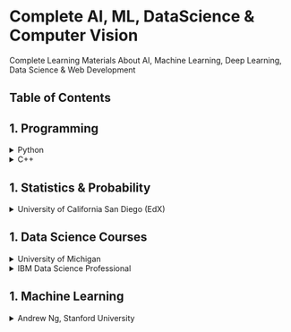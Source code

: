 # Complete AI, ML, DataScience & Computer Vision

Complete Learning Materials About AI, Machine Learning, Deep Learning, Data Science  &amp; Web Development

Table of Contents
-----------------
## 1. Programming

<details>
	<summary>Python</summary>

  #### `1.` Complete Python 3. [link1](https://github.com/Sardiirfan27/Complete-Python-3-Bootcamp?organization=Sardiirfan27&organization=Sardiirfan27), [VIdeo1](https://youtube.com/playlist?list=PLWKjhJtqVAbnqBxcdjVGgT3uVR10bzTEB), [Video2](https://youtube.com/playlist?list=PL-osiE80TeTt2d9bfVyTiXJA-UTHn6WwU) 
  #### `2.` [ 100 Days of Code - The Complete Python Pro Bootcamp for 2021- Udemy](https://github.com/Sardiirfan27/100-days-of-python)
  #### `3.` Python and Django Full Stack Web Developer. [link1](https://github.com/nesreensada/Python-and-Django-Full-Stack-Web-Developer-Bootcamp), [link2](https://github.com/miguelrochajr/DjangoFullStackBootcamp_Course), [Video1](https://youtu.be/Qr4QMBUPxWo), [Video2](https://youtube.com/playlist?list=PL-osiE80TeTtoQCKZ03TU5fNfx2UY6U4p)
  #### `4.` Python and Flask Bootcamp Create Websites using Flask. [link1](https://github.com/jasonhbegleiter/udemy-flask-python-bootcamp), [link2](https://github.com/SaintClever/Python-and-Flask-Bootcamp-Create-Websites-using-Flask-), [Video1](https://youtube.com/playlist?list=PL-osiE80TeTs4UjLw5MM6OjgkjFeUxCYH), [video2](https://youtu.be/Qr4QMBUPxWo)

</details>

<details>
	<summary>C++</summary>

  #### `1.` C++ Bootcamp & tutorial. [link1](https://github.com/Sardiirfan27/data-structures-algorithms-level-up-bootcamp), [Video1](https://www.youtube.com/watch?v=vLnPwxZdW4Y), [Video2 Indonesia](https://youtube.com/playlist?list=PLZS-MHyEIRo4Ze0bbGB1WKBSNMPzi-eWI)
 

</details>

## 1. Statistics & Probability

<details>
	<summary>University of California San Diego (EdX)</summary>

  #### `1.` [link1](https://github.com/Sardiirfan27/UCSanDiegoX-Data-Science/tree/master/Prob-and-Stats), [link2](https://github.com/VSerpak/DSE210x-Statistics-and-Probability-in-Data-Science-using-Python), [link3](https://github.com/kartikdube/Probability-and-Statistics-in-Data-Science-Using-Python)

</details>

## 1. Data Science Courses

<details>
	<summary>University of Michigan</summary>

  #### `1.` [Code](https://github.com/Sardiirfan27/Data-Science-with-Python-Michigan-University)
  #### `2.` [Introduction to Data Science in Python](https://www.coursera.org/learn/python-data-analysis?specialization=data-science-python), [Audit](https://www.coursera.org/learn/python-data-analysis/home/welcome)
  #### `3.` [Introduction to Data Science in Python](https://www.coursera.org/learn/python-plotting?specialization=data-science-python), [Audit](https://www.coursera.org/learn/python-plotting/home/welcome)
  #### `4.` [Applied Machine Learning in Python](https://www.coursera.org/learn/python-machine-learning?specialization=data-science-python), [Audit](https://www.coursera.org/learn/python-machine-learning/home/welcome)
  #### `5.` [Applied Text Mining in Python](https://www.coursera.org/learn/python-text-mining?specialization=data-science-python), [Audit](https://www.coursera.org/learn/python-text-mining/home/welcome)
  #### `6.` [Applied Social Network Analysis in Python](https://www.coursera.org/learn/python-social-network-analysis?specialization=data-science-python), [Audit](https://www.coursera.org/learn/python-social-network-analysis/home/welcome)
	
</details>

<details>
	<summary>IBM Data Science Professional</summary>

  #### `1.` [code](https://github.com/Shekhar-rv/Python)
  #### `2.` [What is Data Science?](https://www.coursera.org/learn/what-is-datascience/home/welcome)
  #### `3.` [Tools for Data Science](https://www.coursera.org/learn/open-source-tools-for-data-science/home/welcome)
  #### `4.` [Data Science Methodology](https://www.coursera.org/learn/data-science-methodology/home/welcome)
  #### `5.` [Python for Data Science, AI & Development](https://www.coursera.org/learn/python-for-applied-data-science-ai/home/welcome)
  #### `6.` [Python Project for Data Science](https://www.coursera.org/learn/python-project-for-data-science/home/welcome)
  #### `7.` [Welcome to SQL for Data Science](https://www.coursera.org/learn/sql-data-science/home/welcome)
  #### `8.` [Data Analysis with Python](https://www.coursera.org/learn/data-analysis-with-python/home/welcome)
  #### `9.` [Data Visualization with Python](https://www.coursera.org/learn/python-for-data-visualization/home/welcome)
  #### `10.` [Machine Learning with Python](https://www.coursera.org/learn/machine-learning-with-python/home/welcome)
  #### `11.` [Applied Data Science Capstone](https://www.coursera.org/learn/applied-data-science-capstone/home/welcome)
	

</details>

## 1. Machine Learning

<details>
	<summary>Andrew Ng, Stanford University</summary>

  #### `1.` [link1](https://github.com/JWarmenhoven/Coursera-Machine-Learning)

</details>



